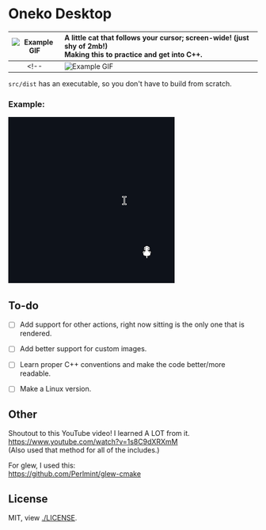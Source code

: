 # Oneko Desktop

|![Example GIF](./src/images/logo.ico)|A little cat that follows your cursor; screen-wide! (just shy of 2mb!)<br/>Making this to practice and get into C++.|
|:---:|:----|
<!-- |![Example GIF](./src/images/logo.ico)|A little cat that follows your cursor; screen-wide! (just shy of 2mb!)<br/>Making this to practice and get into C++.| -->

`src/dist` has an executable, so you don't have to build from scratch.

### Example:
![GIF of the program.](./example.gif)

## To-do

- [ ] Add support for other actions, right now sitting is the only one that is rendered. 
- [ ] Add better support for custom images. 
- [ ] Learn proper C++ conventions and make the code better/more readable. 
- [ ] Make a Linux version.


## Other

Shoutout to this YouTube video! I learned A LOT from it. \
https://www.youtube.com/watch?v=1s8C9dXRXmM \
(Also used that method for all of the includes.)

For glew, I used this: \
https://github.com/Perlmint/glew-cmake

## License
MIT, view [./LICENSE](./LICENSE).